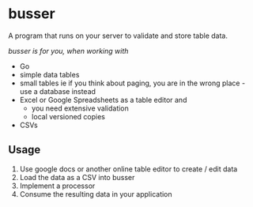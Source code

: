 # busser

A program that runs on your server to validate and store table data.

*busser is for you, when working with*

- Go 
- simple data tables
- small tables ie if you think about paging, you are in the wrong place - use a database instead
- Excel or Google Spreadsheets as a table editor and 
    - you need extensive validation
    - local versioned copies
- CSVs

## Usage

1. Use google docs or another online table editor to create / edit data
2. Load the data as a CSV into busser
3. Implement a processor
4. Consume the resulting data in your application

